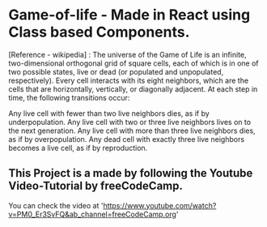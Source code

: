 # Game-of-life - Made in React using Class based Components.

[Reference - wikipedia] : The universe of the Game of Life is an infinite, two-dimensional orthogonal grid of square cells, each of which is in one of two possible states, live or dead (or populated and unpopulated, respectively). Every cell interacts with its eight neighbors, which are the cells that are horizontally, vertically, or diagonally adjacent. At each step in time, the following transitions occur:

Any live cell with fewer than two live neighbors dies, as if by underpopulation.
Any live cell with two or three live neighbors lives on to the next generation.
Any live cell with more than three live neighbors dies, as if by overpopulation.
Any dead cell with exactly three live neighbors becomes a live cell, as if by reproduction.

## This Project is a made by following the Youtube Video-Tutorial by freeCodeCamp.

You can check the video at 'https://www.youtube.com/watch?v=PM0_Er3SvFQ&ab_channel=freeCodeCamp.org'
